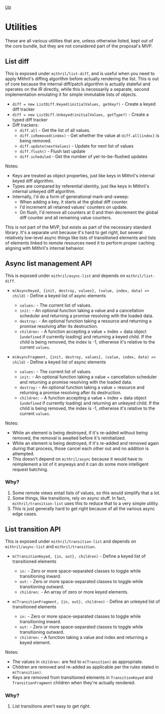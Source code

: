 [*Up*](./README.md)

# Utilities

These are all various utilities that are, unless otherwise listed, kept out of the core bundle, but they are not considered part of the proposal's MVP.

## List diff

This is exposed under `mithril/list-diff`, and is useful when you need to apply Mithril's diffing algorithm before actually rendering the list. This is out of core because the internal diff/patch algorithm is actually stateful and operates on the IR directly, while this is necessarily a separate, second implementation emulating it for simple immutable lists of objects.

- `diff = new ListDiff.Keyed(initialValues, getKey?)` - Create a keyed diff tracker
- `diff = new ListDiff.Unkeyed(initialValues, getType?)` - Create a typed diff tracker
- Diff trackers:
    - `diff.all` - Get the list of all values.
    - `diff.isRemoved(index)` - Get whether the value at `diff.all[index]` is being removed.
    - `diff.update(nextValues)` - Update for next list of values
    - `diff.flush()` - Flush last update
    - `diff.scheduled` - Get the number of yet-to-be-flushed updates

Notes:

- Keys are treated as object properties, just like keys in Mithril's internal keyed diff algorithm.
- Types are compared by referential identity, just like keys in Mithril's internal unkeyed diff algorithm.
- Internally, I'd do a form of generational mark-and-sweep:
    - When adding a key, it starts at the global diff counter.
    - I'd increment all retained values' counters on update.
    - On flush, I'd remove all counters at 0 and then decrement the global diff counter and all remaining value counters.

This is *not* part of the MVP, but exists as part of the necessary standard library. It's a separate unit because it's hard to get right, but several relatively low-level async things like lists of transitioned elements and lists of elements linked to remote resources need it to perform proper caching aligning with Mithril's internal behavior.

## Async list management API

This is exposed under `mithril/async-list` and depends on `mithril/list-diff`.

- `m(AsyncKeyed, {init, destroy, values}, (value, index, data) => child)` - Define a keyed list of async elements
    - `values:` - The current list of values.
    - `init:` - An optional function taking a value and a cancellation scheduler and returning a promise resolving with the loaded data.
    - `destroy:` - An optional function taking a resource and returning a promise resolving after its destruction.
    - `children:` - A function accepting a value + index + data object (`undefined` if currently loading) and returning a keyed child. If the child is being removed, the index is -1, otherwise it's relative to the current `values`.

- `m(AsyncFragment, {init, destroy, values}, (value, index, data) => child)` - Define a keyed list of async elements
    - `values:` - The current list of values.
    - `init:` - An optional function taking a value + cancellation scheduler and returning a promise resolving with the loaded data.
    - `destroy:` - An optional function taking a value + resource and returning a promise resolving after its destruction.
    - `children:` - A function accepting a value + index + data object (`undefined` if currently loading) and returning an unkeyed child. If the child is being removed, the index is -1, otherwise it's relative to the current `values`.

Notes:

- While an element is being destroyed, if it's re-added without being removed, the removal is awaited before it's reinitialized.
- While an element is being destroyed, if it's re-added and removed again during that process, those cancel each other out and no addition is attempted.
- This doesn't depend on `mithril/async` because it would have to reimplement a lot of it anyways and it can do some more intelligent request batching.

### Why?

1. Some remote views entail lists of values, so this would simplify that a lot.
1. Some things, like transitions, rely on async stuff. In fact, `mithril/transition-list` uses this to reduce that to a very simple utility.
1. This is just generally hard to get right because of all the various async edge cases.

## List transition API

This is exposed under `mithril/transition-list` and depends on `mithril/async-list` and `mithril/transition`.

- `m(TransitionKeyed, {in, out}, children)` - Define a keyed list of transitioned elements
    - `in:` - Zero or more space-separated classes to toggle while transitioning inward.
    - `out:` - Zero or more space-separated classes to toggle while transitioning outward.
    - `children:` - An array of zero or more keyed elements.

- `m(TransitionFragment, {in, out}, children)` - Define an unkeyed list of transitioned elements
    - `in:` - Zero or more space-separated classes to toggle while transitioning inward.
    - `out:` - Zero or more space-separated classes to toggle while transitioning outward.
    - `children:` - A function taking a value and index and returning a keyed element.

Notes:

- The values in `children:` are fed to `m(Transition)` as appropriate.
- Children are removed and re-added as applicable per the rules stated in `m(Transition)`.
- Keys are removed from transitioned elements in `TransitionKeyed` and `TransitionFragment` children when they're actually rendered.

### Why?

1. List transitions aren't easy to get right.
